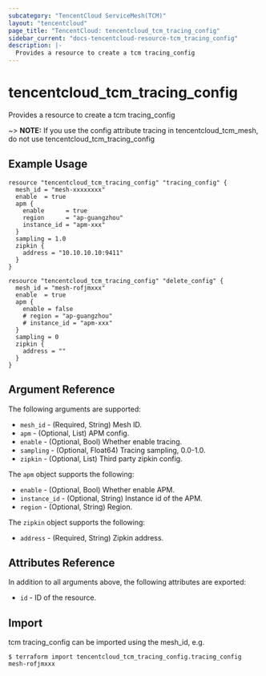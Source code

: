 ```yaml
---
subcategory: "TencentCloud ServiceMesh(TCM)"
layout: "tencentcloud"
page_title: "TencentCloud: tencentcloud_tcm_tracing_config"
sidebar_current: "docs-tencentcloud-resource-tcm_tracing_config"
description: |-
  Provides a resource to create a tcm tracing_config
---
```


# tencentcloud_tcm_tracing_config

Provides a resource to create a tcm tracing_config

~> **NOTE:** If you use the config attribute tracing in tencentcloud_tcm_mesh, do not use tencentcloud_tcm_tracing_config

## Example Usage

```hcl
resource "tencentcloud_tcm_tracing_config" "tracing_config" {
  mesh_id = "mesh-xxxxxxxx"
  enable  = true
  apm {
    enable      = true
    region      = "ap-guangzhou"
    instance_id = "apm-xxx"
  }
  sampling = 1.0
  zipkin {
    address = "10.10.10.10:9411"
  }
}

resource "tencentcloud_tcm_tracing_config" "delete_config" {
  mesh_id = "mesh-rofjmxxx"
  enable  = true
  apm {
    enable = false
    # region = "ap-guangzhou"
    # instance_id = "apm-xxx"
  }
  sampling = 0
  zipkin {
    address = ""
  }
}
```

## Argument Reference

The following arguments are supported:

* `mesh_id` - (Required, String) Mesh ID.
* `apm` - (Optional, List) APM config.
* `enable` - (Optional, Bool) Whether enable tracing.
* `sampling` - (Optional, Float64) Tracing sampling, 0.0-1.0.
* `zipkin` - (Optional, List) Third party zipkin config.

The `apm` object supports the following:

* `enable` - (Optional, Bool) Whether enable APM.
* `instance_id` - (Optional, String) Instance id of the APM.
* `region` - (Optional, String) Region.

The `zipkin` object supports the following:

* `address` - (Required, String) Zipkin address.

## Attributes Reference

In addition to all arguments above, the following attributes are exported:

* `id` - ID of the resource.



## Import

tcm tracing_config can be imported using the mesh_id, e.g.
```
$ terraform import tencentcloud_tcm_tracing_config.tracing_config mesh-rofjmxxx
```

